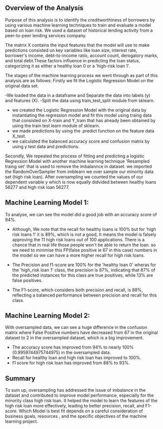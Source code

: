 ## Overview of the Analysis

Purpose of this analysis is to identify the creditworthiness of borrowers by using various machine learning techniques to train and evaluate a model based on loan risk. We used  a dataset of historical lending activity from a peer-to-peer lending services company.

 
The  matrix X contains the input features that the model will use to make predictions
consisted on key variables like loan size, interest rate, borrower's income, debt-to-income ratio, account count, derogatory marks, and total debt.These factors influence in predicting the loan status, categorizing it as either a healthy loan  0 or a 'high-risk loan 1'.

The stages of the machine learning process we went through as part of this analysis are as follows:
Firstly we fit the Logistic Regression Model on the original data set.

-We  loaded the data in a dataframe and Separate the data into labels (y) and features (X).
-Split the data using train_test_split module from sklearn.
- we created the Logistic Regression Model with the original data by instantiating the regression model and fit this model using traing data that consisted on X-train and Y_train that has already been obtained by using the train test learn module of sklearn.
- we made predictions by using the .predict function on the feature data X_test.
- we calculated the balanced accuracy score and confusion matrix by using y test data and predictions.

Secondly, We repeated the process of fitting and predicting a logistic Regression Model with another machine learning technique 'Resampled traing set' that is used to remove the imbalannce in dataset.
we imported the RandomOverSampler from imblearn
we over sample our minority data set (high risk loan). After oversampling we counted the values of our dependent variable y which is now equally didvided between healthy loans 56277
and high risk loan 56277.




## Machine Learning Model 1:

To analyse, we can see the model did a good job with an accuracy score of 94%. 

* Although, We note that the recall for healthy loans is 100% but for 'high risk loans 1' it is 89%, which is not a good, It means the model is falsely approving the 11 high risk loans out of 100 applications. There is a chance that in real life those people won't be able to return the loan. so we need to minimise this FP(false positive ie 67 in this case) numbers in the model so we can have a more higher recall for high risk loans. 

* The Precision and f1-score are 100% for the 'healthy loan 0' wheras  for the 'high_risk loan 1' class, the precision is 87%, indicating that 87% of the predicted instances for this class are true positives, while 13% are false positives. 

* The F1-score, which considers both precision and recall, is 88%, reflecting a balanced performance between precision and recall for this class.

## Machine Learning Model 2:
With oversampled data, we can see a huge difference in the confusion matrix where False Positive numbers have decreased from 67 in the original dataset to 2 in the oversampled dataset, which is a big improvement.
* The accuracy score has improved from 94% to nearly 100% (0.9959744975744975) in the oversampled data.
* Recall for healthy loan and high risk loan has improved to 100%. 
* f1 score for high risk loan has improved from 88% to 93%.


## Summary
To sum up, oversampling has addressed the issue of imbalance in the dataset and contributed to improve model performance, especially for the minority class high risk loan. It helped the model to learn the features of the high risk loan more effectively, leading to better precision, recall, and F1-score.
Which Model is best fit depends on a careful consideration of business goals, resources , and the specific objectives of the machine learning project.




